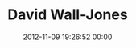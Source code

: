---
title: "David Wall-Jones"
date: 2012-11-09 19:26:52 00:00
permalink: /davidwalljones
twitter: "davidwalljones"
likes: [1381,1339]
id: 1423
gravatar: "http://www.gravatar.com/avatar/0791551570c9c4f02282001d9075482d"
---